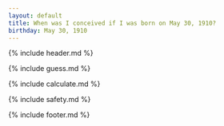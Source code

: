 ```yaml
---
layout: default
title: When was I conceived if I was born on May 30, 1910?
birthday: May 30, 1910
---
```


{% include header.md %}

{% include guess.md %}

{% include calculate.md %}

{% include safety.md %}

{% include footer.md %}



